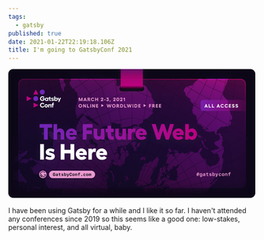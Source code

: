 ```yaml
---
tags:
  - gatsby
published: true
date: 2021-01-22T22:19:18.106Z
title: I'm going to GatsbyConf 2021
---
```

![GatsbyConf 2021](./gatsbyconf2021.png)

I have been using Gatsby for a while and I like it so far. I haven't attended any conferences since 2019 so this seems like a good one: low-stakes, personal interest, and all virtual, baby. 